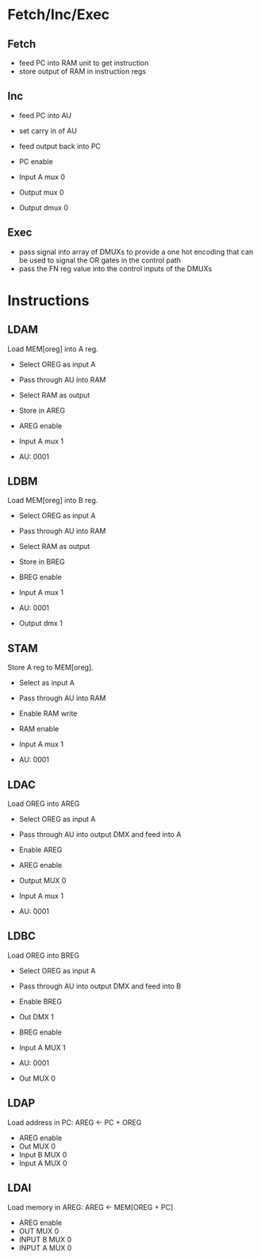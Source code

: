# Fetch/Inc/Exec 
## Fetch
* feed PC into RAM unit to get instruction
* store output of RAM in instruction regs

## Inc
* feed PC into AU
* set carry in of AU
* feed output back into PC

* PC enable
* Input A mux 0
* Output mux 0
* Output dmux 0

## Exec
* pass signal into array of DMUXs to provide a one hot encoding that can be used
  to signal the OR gates in the control path
* pass the FN reg value into the control inputs of the DMUXs



# Instructions
## LDAM
Load MEM[oreg] into A reg.

* Select OREG as input A
* Pass through AU into RAM 
* Select RAM as output
* Store in AREG

* AREG enable
* Input A mux 1
* AU: 0001

## LDBM
Load MEM[oreg] into B reg.

* Select OREG as input A
* Pass through AU into RAM
* Select RAM as output
* Store in BREG

* BREG enable
* Input A mux 1
* AU: 0001
* Output dmx 1

## STAM
Store A reg to MEM[oreg].

* Select  as input A
* Pass through AU into RAM
* Enable RAM write

* RAM enable
* Input A mux 1
* AU: 0001

## LDAC
Load OREG into AREG

* Select OREG as input A
* Pass through AU into output DMX and feed into A
* Enable AREG

* AREG enable
* Output MUX 0
* Input A mux 1
* AU: 0001

## LDBC
Load OREG into BREG

* Select OREG as input A
* Pass through AU into output DMX and feed into B
* Enable BREG

* Out DMX 1
* BREG enable
* Input A MUX 1
* AU: 0001
* Out MUX 0

## LDAP
Load address in PC: AREG <- PC + OREG

* AREG enable
* Out MUX 0
* Input B MUX 0
* Input A MUX 0

## LDAI
Load memory in AREG: AREG <- MEM[OREG + PC]

* AREG enable
* OUT MUX 0
* INPUT B MUX 0
* INPUT A MUX 0


